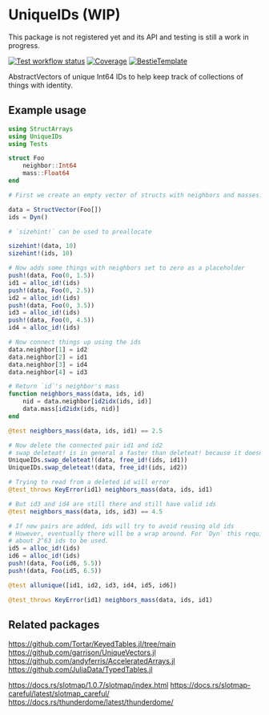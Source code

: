 # UniqueIDs (WIP)

This package is not registered yet and its API and testing is still a work in progress.

[![Test workflow status](https://github.com/nhz2/UniqueIDs.jl/actions/workflows/Test.yml/badge.svg?branch=main)](https://github.com/nhz2/UniqueIDs.jl/actions/workflows/Test.yml?query=branch%3Amain)
[![Coverage](https://codecov.io/gh/nhz2/UniqueIDs.jl/branch/main/graph/badge.svg)](https://codecov.io/gh/nhz2/UniqueIDs.jl)
[![BestieTemplate](https://img.shields.io/endpoint?url=https://raw.githubusercontent.com/JuliaBesties/BestieTemplate.jl/main/docs/src/assets/badge.json)](https://github.com/JuliaBesties/BestieTemplate.jl)

AbstractVectors of unique Int64 IDs to help keep track of collections of things with identity.

## Example usage

```julia
using StructArrays
using UniqueIDs
using Tests

struct Foo
    neighbor::Int64
    mass::Float64
end

# First we create an empty vector of structs with neighbors and masses.

data = StructVector(Foo[])
ids = Dyn()

# `sizehint!` can be used to preallocate

sizehint!(data, 10)
sizehint!(ids, 10)

# Now adds some things with neighbors set to zero as a placeholder
push!(data, Foo(0, 1.5))
id1 = alloc_id!(ids)
push!(data, Foo(0, 2.5))
id2 = alloc_id!(ids)
push!(data, Foo(0, 3.5))
id3 = alloc_id!(ids)
push!(data, Foo(0, 4.5))
id4 = alloc_id!(ids)

# Now connect things up using the ids
data.neighbor[1] = id2
data.neighbor[2] = id1
data.neighbor[3] = id4
data.neighbor[4] = id3

# Return `id`'s neighbor's mass
function neighbors_mass(data, ids, id)
    nid = data.neighbor[id2idx(ids, id)]
    data.mass[id2idx(ids, nid)]
end

@test neighbors_mass(data, ids, id1) == 2.5

# Now delete the connected pair id1 and id2
# swap_deleteat! is in general a faster than deleteat! because it doesn't need to shift everything.
UniqueIDs.swap_deleteat!(data, free_id!(ids, id1))
UniqueIDs.swap_deleteat!(data, free_id!(ids, id2))

# Trying to read from a deleted id will error
@test_throws KeyError(id1) neighbors_mass(data, ids, id1)

# But id3 and id4 are still there and still have valid ids
@test neighbors_mass(data, ids, id3) == 4.5

# If new pairs are added, ids will try to avoid reusing old ids
# However, eventually there will be a wrap around. For `Dyn` this requires
# about 2^63 ids to be used.
id5 = alloc_id!(ids)
id6 = alloc_id!(ids)
push!(data, Foo(id6, 5.5))
push!(data, Foo(id5, 6.5))

@test allunique([id1, id2, id3, id4, id5, id6])

@test_throws KeyError(id1) neighbors_mass(data, ids, id1)
```







## Related packages

https://github.com/Tortar/KeyedTables.jl/tree/main
https://github.com/garrison/UniqueVectors.jl
https://github.com/andyferris/AcceleratedArrays.jl
https://github.com/JuliaData/TypedTables.jl

https://docs.rs/slotmap/1.0.7/slotmap/index.html
https://docs.rs/slotmap-careful/latest/slotmap_careful/
https://docs.rs/thunderdome/latest/thunderdome/

